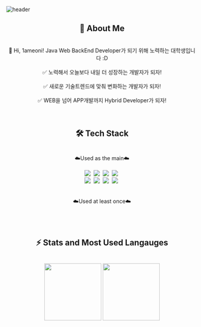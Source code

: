 ![header](https://capsule-render.vercel.app/api?type=Waving&color=61DAFB&height=180&section=header&text=Eonion's%20Development%20Github&fontSize=40&fontColor=ffffff&fontAlign=51)


<div align=center>
  
## 🌱 About Me
  <br>
 👋 Hi, 1ameoni! Java Web BackEnd Developer가 되기 위해 노력하는 대학생입니다 :D
<br>
<br>
✅ 노력해서 오늘보다 내일 더 성장하는 개발자가 되자!
<br>
<br>
✅ 새로운 기술트렌드에 맞춰 변화하는 개발자가 되자!
<br>
<br>
✅ WEB을 넘어 APP개발까지 Hybrid Developer가 되자!
</div>
<br>


<div align=center>
   <br>
  
## 🛠 Tech Stack
  <br>
☁️Used as the main☁️
<br>
<br>  
<img src="https://img.shields.io/badge/JAVA-FF7800?style=for-the-badge&logo=java&logoColor=white"></a>&nbsp
<img src="https://img.shields.io/badge/Node.js-339933?style=for-the-badge&logo=Node.js&logoColor=white"/></a>&nbsp
<img src="https://img.shields.io/badge/Python-007396?style=for-the-badge&logo=python&logoColor=white"></a>&nbsp
<img src="https://img.shields.io/badge/mysql-4479A1?style=for-the-badge&logo=mysql&logoColor=white"></a>&nbsp
<br> 
<img src="https://img.shields.io/badge/Spring-6DB33F?style=for-the-badge&logo=Spring&logoColor=white"></a>&nbsp
<img src="https://img.shields.io/badge/Springboot-6DB33F?style=for-the-badge&logo=Springboot&logoColor=white"></a>&nbsp
<img src="https://img.shields.io/badge/react Native-61DAFB?style=for-the-badge&logo=react&logoColor=black"></a>&nbsp
<img src="https://img.shields.io/badge/github-181717?style=for-the-badge&logo=github&logoColor=white"></a>&nbsp 
<br>
<br>
<br>
☁️Used at least once☁️
<br />
<br />
<br />
<br />
</div>
<div align=center>

## ⚡ Stats and Most Used Langauges

</div>
<div align=center>
<br>  
  <img src="https://github-readme-stats.vercel.app/api?username=sangeon22&hide=stars&count_private=true&bg_color=30,96b8dc,3ea5db&title_color=fff&text_color=fff" height="150px">
  <img src="https://github-readme-stats.vercel.app/api/top-langs/?username=sangeon22&langs_count=4&layout=compact&bg_color=30,96b8dc,3ea5db&title_color=fff&text_color=fff" height="150px">
</div>

